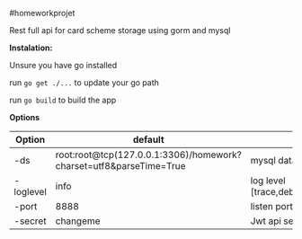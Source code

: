 #homeworkprojet

Rest full api for card scheme storage using gorm and mysql

**Instalation:**

Unsure you have go installed

run ``go get ./...`` to update your go path

run ``go build`` to build the app

**Options**

| Option        | default         | Usage  |
| ------------- |-------------| ----------------------|
| -ds  | root:root@tcp(127.0.0.1:3306)/homework?charset=utf8&parseTime=True | mysql datasource|
| -loglevel  | info   | log level [trace,debug,info,warn,error,fatal,panic]|
| -port  | 8888   | listen port|
| -secret  | changeme   | Jwt api secret|